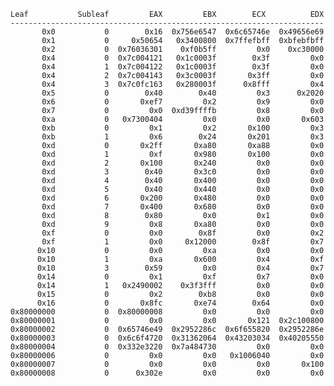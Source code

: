     Leaf           Subleaf         EAX         EBX        ECX          EDX
    ----------------------------------------------------------------------
           0x0           0        0x16  0x756e6547  0x6c65746e  0x49656e69
           0x1           0     0x50654   0x3400800  0x7ffefbff  0xbfebfbff
           0x2           0  0x76036301    0xf0b5ff         0x0    0xc30000
           0x4           0  0x7c004121   0x1c0003f        0x3f         0x0
           0x4           1  0x7c004122   0x1c0003f        0x3f         0x0
           0x4           2  0x7c004143   0x3c0003f       0x3ff         0x0
           0x4           3  0x7c0fc163   0x280003f      0x8fff         0x4
           0x5           0        0x40        0x40         0x3      0x2020
           0x6           0       0xef7         0x2         0x9         0x0
           0x7           0         0x0  0xd39ffffb         0x8         0x0
           0xa           0   0x7300404         0x0         0x0       0x603
           0xb           0         0x1         0x2       0x100         0x3
           0xb           1         0x6        0x24       0x201         0x3
           0xd           0       0x2ff       0xa80       0xa88         0x0
           0xd           1         0xf       0x980       0x100         0x0
           0xd           2       0x100       0x240         0x0         0x0
           0xd           3        0x40       0x3c0         0x0         0x0
           0xd           4        0x40       0x400         0x0         0x0
           0xd           5        0x40       0x440         0x0         0x0
           0xd           6       0x200       0x480         0x0         0x0
           0xd           7       0x400       0x680         0x0         0x0
           0xd           8        0x80         0x0         0x1         0x0
           0xd           9         0x8       0xa80         0x0         0x0
           0xf           0         0x0        0x8f         0x0         0x2
           0xf           1         0x0     0x12000        0x8f         0x7
          0x10           0         0x0         0xa         0x0         0x0
          0x10           1         0xa       0x600         0x4         0xf
          0x10           3        0x59         0x0         0x4         0x7
          0x14           0         0x1         0xf         0x7         0x0
          0x14           1   0x2490002    0x3f3fff         0x0         0x0
          0x15           0         0x2        0xb8         0x0         0x0
          0x16           0       0x8fc       0xe74        0x64         0x0
    0x80000000           0  0x80000008         0x0         0x0         0x0
    0x80000001           0         0x0         0x0       0x121  0x2c100800
    0x80000002           0  0x65746e49  0x2952286c  0x6f655820  0x2952286e
    0x80000003           0  0x6c6f4720  0x31362064  0x43203034  0x40205550
    0x80000004           0  0x332e3220  0x7a484730         0x0         0x0
    0x80000006           0         0x0         0x0   0x1006040         0x0
    0x80000007           0         0x0         0x0         0x0       0x100
    0x80000008           0      0x302e         0x0         0x0         0x0
